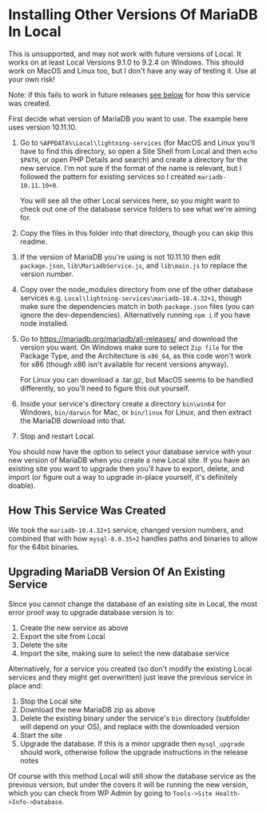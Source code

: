 # Installing Other Versions Of MariaDB In Local

This is unsupported, and may not work with future versions of Local. It works on at least Local Versions 9.1.0 to 9.2.4 on Windows. This should work on MacOS and Linux too, but I don't have any way of testing it. Use at your own risk!

Note: if this fails to work in future releases [see below](#how-this-service-was-created) for how this service was created.

First decide what version of MariaDB you want to use. The example here uses version 10.11.10.

1. Go to `%APPDATA%\Local\lightning-services` (for MacOS and Linux you'll have to find this directory, so open a Site Shell from Local and then `echo $PATH`, or open PHP Details and search) and create a directory for the new service. I'm not sure if the format of the name is relevant, but I followed the pattern for existing services so I created `mariadb-10.11.10+0`.

    You will see all the other Local services here, so you might want to check out one of the database service folders to see what we're aiming for.

1. Copy the files in this folder into that directory, though you can skip this readme.
1. If the version of MariaDB you're using is not 10.11.10 then edit `package.json`, `lib\MariadbService.js`, and `lib\main.js` to replace the version number.
1. Copy over the node_modules directory from one of the other database services e.g. `Local\lightning-services\mariadb-10.4.32+1`, though make sure the dependencies match in both `package.json` files (you can ignore the dev-dependencies). Alternatively running `npm i` if you have node installed.
1. Go to <https://mariadb.org/mariadb/all-releases/> and download the version you want. On Windows make sure to select `Zip file` for the Package Type, and the Architecture is `x86_64`, as this code won't work for x86 (though x86 isn't
available for recent versions anyway).

    For Linux you can download a .tar.gz, but MacOS seems to be handled differently, so you'll need to figure this out yourself.

1. Inside your service's directory create a directory `bin\win64` for Windows, `bin/darwin` for Mac, or `bin/linux` for Linux, and then extract the MariaDB download into that.
1. Stop and restart Local.

You should now have the option to select your database service with your new version of MariaDB when you create a new Local site. If you have an existing site you want to upgrade then you'll have to export, delete, and import (or figure out a way to upgrade in-place yourself, it's definitely doable).

## How This Service Was Created

We took the `mariadb-10.4.32+1` service, changed version numbers, and combined that with how `mysql-8.0.35+2` handles paths and binaries to allow for the 64bit binaries.

## Upgrading MariaDB Version Of An Existing Service

Since you cannot change the database of an existing site in Local, the most error proof way to upgrade database version is to:

1. Create the new service as above
1. Export the site from Local
1. Delete the site
1. Import the site, making sure to select the new database service

Alternatively, for a service you created (so don't modify the existing Local services and they might get overwritten) just leave the previous service in place and:

1. Stop the Local site
1. Download the new MariaDB zip as above
1. Delete the existing binary under the service's `bin` directory (subfolder will depend on your OS), and replace with the downloaded version
1. Start the site
1. Upgrade the database. If this is a minor upgrade then `mysql_upgrade` should work, otherwise follow the upgrade instructions in the release notes

Of course with this method Local will still show the database service as the previous version, but under the covers it will be running the new version, which you can check from WP Admin by going to `Tools->Site Health->Info->Database`.
